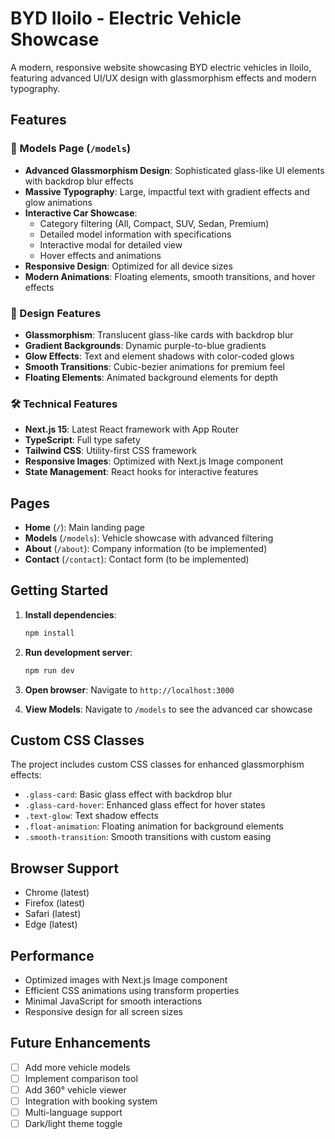 # BYD Iloilo - Electric Vehicle Showcase

A modern, responsive website showcasing BYD electric vehicles in Iloilo, featuring advanced UI/UX design with glassmorphism effects and modern typography.

## Features

### 🚗 Models Page (`/models`)

- **Advanced Glassmorphism Design**: Sophisticated glass-like UI elements with backdrop blur effects
- **Massive Typography**: Large, impactful text with gradient effects and glow animations
- **Interactive Car Showcase**:
  - Category filtering (All, Compact, SUV, Sedan, Premium)
  - Detailed model information with specifications
  - Interactive modal for detailed view
  - Hover effects and animations
- **Responsive Design**: Optimized for all device sizes
- **Modern Animations**: Floating elements, smooth transitions, and hover effects

### 🎨 Design Features

- **Glassmorphism**: Translucent glass-like cards with backdrop blur
- **Gradient Backgrounds**: Dynamic purple-to-blue gradients
- **Glow Effects**: Text and element shadows with color-coded glows
- **Smooth Transitions**: Cubic-bezier animations for premium feel
- **Floating Elements**: Animated background elements for depth

### 🛠️ Technical Features

- **Next.js 15**: Latest React framework with App Router
- **TypeScript**: Full type safety
- **Tailwind CSS**: Utility-first CSS framework
- **Responsive Images**: Optimized with Next.js Image component
- **State Management**: React hooks for interactive features

## Pages

- **Home** (`/`): Main landing page
- **Models** (`/models`): Vehicle showcase with advanced filtering
- **About** (`/about`): Company information (to be implemented)
- **Contact** (`/contact`): Contact form (to be implemented)

## Getting Started

1. **Install dependencies**:

   ```bash
   npm install
   ```

2. **Run development server**:

   ```bash
   npm run dev
   ```

3. **Open browser**: Navigate to `http://localhost:3000`

4. **View Models**: Navigate to `/models` to see the advanced car showcase

## Custom CSS Classes

The project includes custom CSS classes for enhanced glassmorphism effects:

- `.glass-card`: Basic glass effect with backdrop blur
- `.glass-card-hover`: Enhanced glass effect for hover states
- `.text-glow`: Text shadow effects
- `.float-animation`: Floating animation for background elements
- `.smooth-transition`: Smooth transitions with custom easing

## Browser Support

- Chrome (latest)
- Firefox (latest)
- Safari (latest)
- Edge (latest)

## Performance

- Optimized images with Next.js Image component
- Efficient CSS animations using transform properties
- Minimal JavaScript for smooth interactions
- Responsive design for all screen sizes

## Future Enhancements

- [ ] Add more vehicle models
- [ ] Implement comparison tool
- [ ] Add 360° vehicle viewer
- [ ] Integration with booking system
- [ ] Multi-language support
- [ ] Dark/light theme toggle
